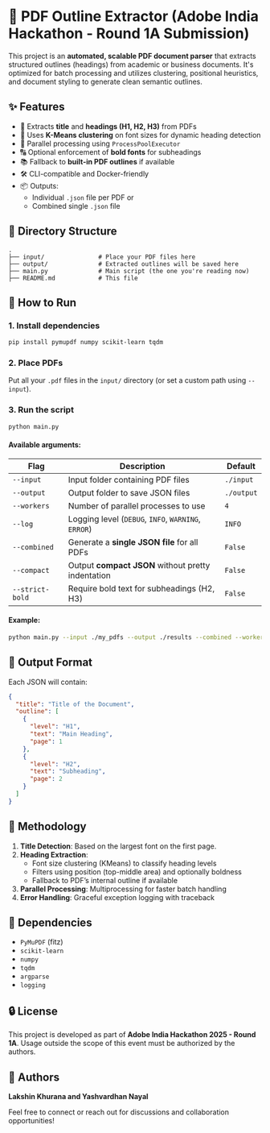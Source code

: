# 🧠 PDF Outline Extractor (Adobe India Hackathon - Round 1A Submission)

This project is an **automated, scalable PDF document parser** that extracts structured outlines (headings) from academic or business documents. It's optimized for batch processing and utilizes clustering, positional heuristics, and document styling to generate clean semantic outlines.

## ✨ Features

- 📄 Extracts **title** and **headings (H1, H2, H3)** from PDFs
- 🧠 Uses **K-Means clustering** on font sizes for dynamic heading detection
- 💪 Parallel processing using `ProcessPoolExecutor`
- 🔠 Optional enforcement of **bold fonts** for subheadings
- 📚 Fallback to **built-in PDF outlines** if available
- 🛠️ CLI-compatible and Docker-friendly
- 📦 Outputs:
  - Individual `.json` file per PDF or
  - Combined single `.json` file

## 📁 Directory Structure

```
.
├── input/               # Place your PDF files here
├── output/              # Extracted outlines will be saved here
├── main.py              # Main script (the one you're reading now)
├── README.md            # This file
```

## 🚀 How to Run

### 1. Install dependencies

```bash
pip install pymupdf numpy scikit-learn tqdm
```

### 2. Place PDFs

Put all your `.pdf` files in the `input/` directory (or set a custom path using `--input`).

### 3. Run the script

```bash
python main.py
```

#### Available arguments:

| Flag               | Description                                                  | Default        |
|--------------------|--------------------------------------------------------------|----------------|
| `--input`          | Input folder containing PDF files                            | `./input`      |
| `--output`         | Output folder to save JSON files                             | `./output`     |
| `--workers`        | Number of parallel processes to use                          | `4`            |
| `--log`            | Logging level (`DEBUG`, `INFO`, `WARNING`, `ERROR`)         | `INFO`         |
| `--combined`       | Generate a **single JSON file** for all PDFs                 | `False`        |
| `--compact`        | Output **compact JSON** without pretty indentation           | `False`        |
| `--strict-bold`    | Require bold text for subheadings (H2, H3)                   | `False`        |

#### Example:

```bash
python main.py --input ./my_pdfs --output ./results --combined --workers 8 --strict-bold
```

## 🧪 Output Format

Each JSON will contain:

```json
{
  "title": "Title of the Document",
  "outline": [
    {
      "level": "H1",
      "text": "Main Heading",
      "page": 1
    },
    {
      "level": "H2",
      "text": "Subheading",
      "page": 2
    }
  ]
}
```

## 🧠 Methodology

1. **Title Detection**: Based on the largest font on the first page.
2. **Heading Extraction**:
   - Font size clustering (KMeans) to classify heading levels
   - Filters using position (top-middle area) and optionally boldness
   - Fallback to PDF’s internal outline if available
3. **Parallel Processing**: Multiprocessing for faster batch handling
4. **Error Handling**: Graceful exception logging with traceback

## 🧱 Dependencies

- `PyMuPDF` (fitz)
- `scikit-learn`
- `numpy`
- `tqdm`
- `argparse`
- `logging`

## 🔒 License

This project is developed as part of **Adobe India Hackathon 2025 - Round 1A**. Usage outside the scope of this event must be authorized by the authors.

## 👤 Authors

**Lakshin Khurana and Yashvardhan Nayal**

Feel free to connect or reach out for discussions and collaboration opportunities!
